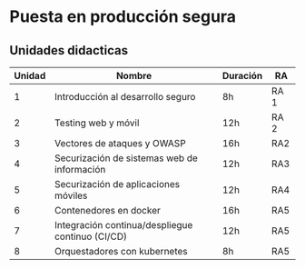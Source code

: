 # Puesta en producción segura


## Unidades didacticas
|Unidad | Nombre | Duración | RA | 
|--|------|--|---|
|1 | Introducción al desarrollo seguro | 8h | RA 1 |
|2 | Testing web y móvil | 12h | RA 2 |
|3 | Vectores de ataques y OWASP | 16h | RA2 |
|4 | Securización de sistemas web de información | 12h | RA3   |
|5 | Securización de aplicaciones móviles| 12h | RA4 |
|6 | Contenedores en docker | 16h | RA5 |
|7 | Integración continua/despliegue continuo (CI/CD) | 12h | RA5 |
|8 | Orquestadores con kubernetes | 8h | RA5 |
